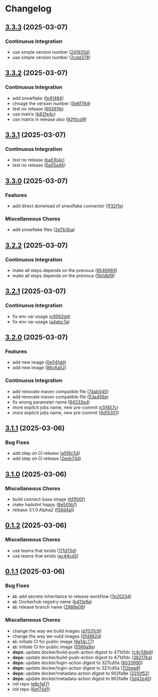 # Changelog

## [3.3.3](https://github.com/ZeroGachis/debezium-alpine/compare/v3.3.2...v3.3.3) (2025-03-07)


### Continuous Integration

* use simple version number ([241925d](https://github.com/ZeroGachis/debezium-alpine/commit/241925de655126683269bade9fecfa53a50f04e5))
* use simple version number ([2cdd378](https://github.com/ZeroGachis/debezium-alpine/commit/2cdd378815707977ecf5e492d8900c126120336a))

## [3.3.2](https://github.com/ZeroGachis/debezium-alpine/compare/v3.3.1...v3.3.2) (2025-03-07)


### Continuous Integration

* add snowflake ([fe41484](https://github.com/ZeroGachis/debezium-alpine/commit/fe41484d0a54a09288bc887e110d67647ee4ff51))
* chnage the version number ([5b6f78d](https://github.com/ZeroGachis/debezium-alpine/commit/5b6f78dea6de43c9f26611411eb8cf72a60b5cd8))
* test no release ([69261fe](https://github.com/ZeroGachis/debezium-alpine/commit/69261fe22bdbba2ae8f76772fe6dd05c989fa465))
* use matrix ([b82fe4c](https://github.com/ZeroGachis/debezium-alpine/commit/b82fe4ca1a0d5412a11189745bde7d99cb68c164))
* use matrix in release also ([92f0cd9](https://github.com/ZeroGachis/debezium-alpine/commit/92f0cd953c2ebfed032d2fef8119f951af7de7ba))

## [3.3.1](https://github.com/ZeroGachis/debezium-alpine/compare/v3.3.0...v3.3.1) (2025-03-07)


### Continuous Integration

* test no release ([ba51b4c](https://github.com/ZeroGachis/debezium-alpine/commit/ba51b4ce8b90f10a89358a88823f98fdc6faca82))
* test no release ([5a05a46](https://github.com/ZeroGachis/debezium-alpine/commit/5a05a46c9f8cb84045947df2502fc1f18ff9db50))

## [3.3.0](https://github.com/ZeroGachis/debezium-alpine/compare/v3.2.2...v3.3.0) (2025-03-07)


### Features

* add direct donwload of snwoflake connector ([1f32f1e](https://github.com/ZeroGachis/debezium-alpine/commit/1f32f1e32b583556eb31135b5e8cf92fd1973b28))


### Miscellaneous Chores

* add snowflake files ([2d7b3ba](https://github.com/ZeroGachis/debezium-alpine/commit/2d7b3ba8756c57e4e4a1523249361541ec345a7a))

## [3.2.2](https://github.com/ZeroGachis/debezium-alpine/compare/v3.2.1...v3.2.2) (2025-03-07)


### Continuous Integration

* make all steps depends on the previous ([9549989](https://github.com/ZeroGachis/debezium-alpine/commit/954998964da2cf5c48f87e5833d2e64b22b45d3e))
* make all steps depends on the previous ([5b1dbf9](https://github.com/ZeroGachis/debezium-alpine/commit/5b1dbf9f8e07c7a0b4c23c9532d5297cd73c641e))

## [3.2.1](https://github.com/ZeroGachis/debezium-alpine/compare/v3.2.0...v3.2.1) (2025-03-07)


### Continuous Integration

* fix env var usage ([c8562dd](https://github.com/ZeroGachis/debezium-alpine/commit/c8562ddb5743c2e282d1a42ca2c77a4da6705664))
* fix env var usage ([a4abc7a](https://github.com/ZeroGachis/debezium-alpine/commit/a4abc7af961dce74a0bae6a81055b29ec76cea3a))

## [3.2.0](https://github.com/ZeroGachis/debezium-alpine/compare/v3.1.1...v3.2.0) (2025-03-07)


### Features

* add new image ([0e041dd](https://github.com/ZeroGachis/debezium-alpine/commit/0e041ddea520dfafe338705d93f93ddb6d30b415))
* add new image ([86c6a52](https://github.com/ZeroGachis/debezium-alpine/commit/86c6a52a84c4344f9912a580deb3bf2007e2dfed))


### Continuous Integration

* add renovate maven compatible file ([74ab540](https://github.com/ZeroGachis/debezium-alpine/commit/74ab54079e6b1c075ac17cf38bb18000f69bde1e))
* add renovate maven compatible file ([53a456e](https://github.com/ZeroGachis/debezium-alpine/commit/53a456e1ae6edfe72c6e32a1df04a1fa519a604c))
* fix wrong parameter name ([64533ed](https://github.com/ZeroGachis/debezium-alpine/commit/64533ed8ca07e938908ea69c306f4bb7cd8cfe9e))
* more explicit jobs name, new pre-commit ([c5f457c](https://github.com/ZeroGachis/debezium-alpine/commit/c5f457c46f1fee8e1e18321a797c479d4497a306))
* more explicit jobs name, new pre-commit ([9d15301](https://github.com/ZeroGachis/debezium-alpine/commit/9d15301ce4ea420d3a167a0b5a3bd7fe7997de99))

## [3.1.1](https://github.com/ZeroGachis/debezium-alpine/compare/v3.1.0...v3.1.1) (2025-03-06)


### Bug Fixes

* add step on CI release ([a5f8c54](https://github.com/ZeroGachis/debezium-alpine/commit/a5f8c543cdab89fe13166fa057ff3be3d1d855c3))
* add step on CI release ([2eeb74d](https://github.com/ZeroGachis/debezium-alpine/commit/2eeb74dff3480d60b749d2fda81afdb51ea5c5a0))

## [3.1.0](https://github.com/ZeroGachis/debezium-alpine/compare/v0.1.2...v3.1.0) (2025-03-06)


### Miscellaneous Chores

* build connect-base image ([fd1f00f](https://github.com/ZeroGachis/debezium-alpine/commit/fd1f00fa81fc1d4d5476a39dbdb9ecb6982bfbb2))
* make hadolint happy ([8e505b1](https://github.com/ZeroGachis/debezium-alpine/commit/8e505b12c34ff7b39a48133991f48a80bdd8187d))
* release 3.1.0.Alpha2 ([f56d4a1](https://github.com/ZeroGachis/debezium-alpine/commit/f56d4a1673b28648e248a09f2e436577d5dccf4f))

## [0.1.2](https://github.com/ZeroGachis/debezium-alpine/compare/v0.1.1...v0.1.2) (2025-03-06)


### Miscellaneous Chores

* use teams that exists ([17fd70d](https://github.com/ZeroGachis/debezium-alpine/commit/17fd70d0f224f3039653858a25718d28b39209da))
* use teams that exists ([ac44cd5](https://github.com/ZeroGachis/debezium-alpine/commit/ac44cd5e6d29e2299d15ced3dfba470663233baa))

## [0.1.1](https://github.com/ZeroGachis/debezium-alpine/compare/v0.1.0...v0.1.1) (2025-03-06)


### Bug Fixes

* **ci:** add secrets inheritance to release workflow ([7e20234](https://github.com/ZeroGachis/debezium-alpine/commit/7e20234d6f37844f28794c78eddddeb32223af86))
* **ci:** Dockerhub registry name ([b411e9a](https://github.com/ZeroGachis/debezium-alpine/commit/b411e9a00df0bfefc9511e4716f667d26d7aca25))
* **ci:** release branch name ([2988e09](https://github.com/ZeroGachis/debezium-alpine/commit/2988e098b8c8e8bb2278be0c68715b3b2692bcca))


### Miscellaneous Chores

* change the way we build images ([d7031c6](https://github.com/ZeroGachis/debezium-alpine/commit/d7031c666d631b63e10d056ba89d2a7e881bd483))
* change the way we vuild images ([0fd882d](https://github.com/ZeroGachis/debezium-alpine/commit/0fd882df589862afdb87c192c7c0f35a128c3aeb))
* **ci:** initiate CI for public image ([6e14c77](https://github.com/ZeroGachis/debezium-alpine/commit/6e14c7751751e37068cd444edff228a4a88d7b26))
* **ci:** initiate CI for public image ([5566a9e](https://github.com/ZeroGachis/debezium-alpine/commit/5566a9e73bb21576556fdc83a6a7598b92f3fb0a))
* **deps:** update docker/build-push-action digest to 471d1dc ([c4c58b9](https://github.com/ZeroGachis/debezium-alpine/commit/c4c58b9dfc16a43c75c50dde288d774f7cfad935))
* **deps:** update docker/build-push-action digest to 471d1dc ([38217ba](https://github.com/ZeroGachis/debezium-alpine/commit/38217baacf50163dce0f9a2b645f4bb1a3bd6d90))
* **deps:** update docker/login-action digest to 327cd5a ([8033990](https://github.com/ZeroGachis/debezium-alpine/commit/80339901bf6f13f45595d9afce44a30e11f558e3))
* **deps:** update docker/login-action digest to 327cd5a ([112bee8](https://github.com/ZeroGachis/debezium-alpine/commit/112bee8ad142f1d8e3362a808f1242be620db126))
* **deps:** update docker/metadata-action digest to 902fa8e ([3310f52](https://github.com/ZeroGachis/debezium-alpine/commit/3310f52b2e043044cc3ab10db0e2a74bd9e57bc3))
* **deps:** update docker/metadata-action digest to 902fa8e ([3d42e46](https://github.com/ZeroGachis/debezium-alpine/commit/3d42e462c08651e2897a0785365b16966280e6a7))
* init repo ([e8cfaf7](https://github.com/ZeroGachis/debezium-alpine/commit/e8cfaf72cdbd2b5bad648d86733bb2bd9733f06d))
* init repo ([6ef74d1](https://github.com/ZeroGachis/debezium-alpine/commit/6ef74d1e24ad0f21b7092306454a17ee67b14626))
